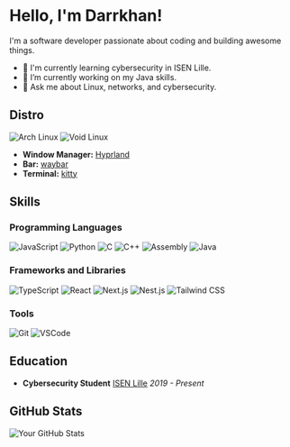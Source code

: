 # Hello, I'm Darrkhan!

I'm a software developer passionate about coding and building awesome things.

- 🌱 I'm currently learning cybersecurity in ISEN Lille.
- 🔭 I’m currently working on my Java skills.
- 💬 Ask me about Linux, networks, and cybersecurity.

## Distro
![Arch Linux](https://img.shields.io/badge/-Arch_Linux-blue?style=for-the-badge&logo=archlinux&logoColor=white)  ![Void Linux](https://img.shields.io/badge/-Void_Linux-green?style=for-the-badge&logo=voidlinux&logoColor=white)

- **Window Manager:** [Hyprland](https://github.com/hyprwm/Hyprland)
- **Bar:** [waybar](https://github.com/Alexays/Waybar)
- **Terminal:** [kitty](https://github.com/kovidgoyal/kitty)

## Skills

### Programming Languages
![JavaScript](https://img.shields.io/badge/-JavaScript-yellow?style=for-the-badge&logo=javascript&logoColor=white)
![Python](https://img.shields.io/badge/-Python-blue?style=for-the-badge&logo=python&logoColor=white)
![C](https://img.shields.io/badge/-c-A8B9CC?style=for-the-badge&logo=c&logoColor=white)
![C++](https://img.shields.io/badge/-c++-00599C?style=for-the-badge&logo=c%2B%2B&logoColor=white)
![Assembly](https://img.shields.io/badge/-assembly-008080?style=for-the-badge&logo=assembly&logoColor=white)
![Java](https://img.shields.io/badge/Java-ED8B00?style=for-the-badge&logo=openjdk&logoColor=white)

### Frameworks and Libraries
![TypeScript](https://img.shields.io/badge/-TypeScript-blue?style=for-the-badge&logo=typescript&logoColor=white)
![React](https://img.shields.io/badge/-React-blue?style=for-the-badge&logo=react&logoColor=white)
![Next.js](https://img.shields.io/badge/-Next.js-black?style=for-the-badge&logo=next.js&logoColor=white)
![Nest.js](https://img.shields.io/badge/-Nest.js-red?style=for-the-badge&logo=nestjs&logoColor=white)
![Tailwind CSS](https://img.shields.io/badge/-Tailwind_CSS-38B2AC?style=for-the-badge&logo=tailwind-css&logoColor=white)

### Tools
![Git](https://img.shields.io/badge/-Git-black?style=for-the-badge&logo=git&logoColor=white)
![VSCode](https://img.shields.io/badge/-VSCode-blueviolet?style=for-the-badge&logo=visual-studio-code&logoColor=white)

## Education
- **Cybersecurity Student**
  [ISEN Lille](https://www.isen-lille.fr/)
  _2019 - Present_
  
## GitHub Stats
![Your GitHub Stats](https://github-readme-stats.vercel.app/api?username=Darrkhan&show_icons=true&hide=prs)
